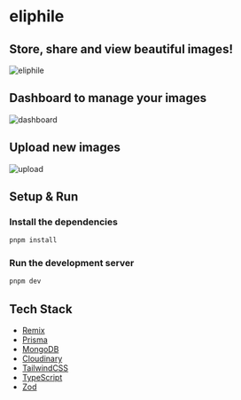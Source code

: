 # eliphile
## Store, share and view beautiful images!
![eliphile](https://github.com/mhmdsami/eliphile/assets/64266012/1a34e1a8-9a8a-48a7-adef-392a3c4d7f66)

## Dashboard to manage your images
![dashboard](https://github.com/mhmdsami/eliphile/assets/64266012/fd714b8e-b5f8-439a-bf6e-50f29d961861)

## Upload new images
![upload](https://github.com/mhmdsami/eliphile/assets/64266012/f28889dd-485b-4441-9f62-34bcd32a879b)

## Setup & Run
### Install the dependencies
```bash
pnpm install
```

### Run the development server
```bash
pnpm dev
```

## Tech Stack
- [Remix](https://remix.run/)
- [Prisma](https://www.prisma.io/)
- [MongoDB](https://www.mongodb.com/)
- [Cloudinary](https://cloudinary.com/)
- [TailwindCSS](https://tailwindcss.com/)
- [TypeScript](https://www.typescriptlang.org/)
- [Zod](https://zod.dev/)
